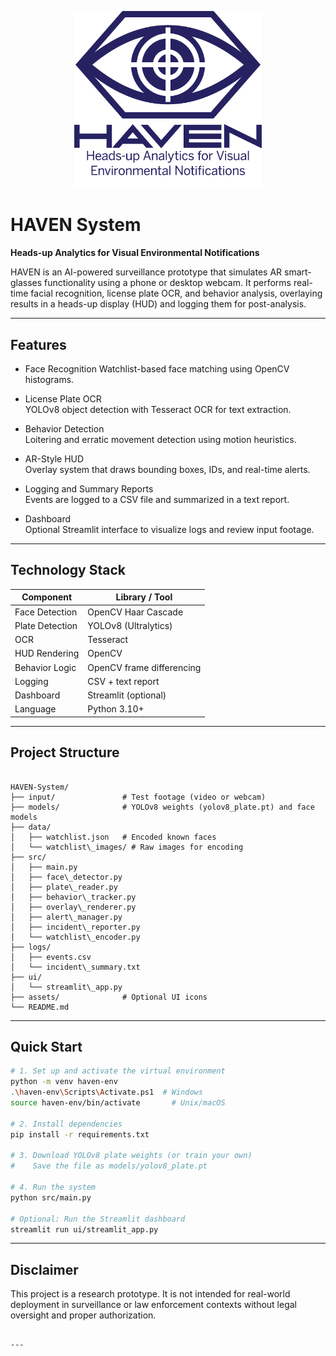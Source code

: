 <p align="center">
  <img src="assets/haven_gittitleboard.png" alt="HAVEN Logo" width="300">
</p>

# HAVEN System  
**Heads-up Analytics for Visual Environmental Notifications**

HAVEN is an AI-powered surveillance prototype that simulates AR smart-glasses functionality using a phone or desktop webcam. It performs real-time facial recognition, license plate OCR, and behavior analysis, overlaying results in a heads-up display (HUD) and logging them for post-analysis.

---

## Features

- Face Recognition
  Watchlist-based face matching using OpenCV histograms.

- License Plate OCR  
  YOLOv8 object detection with Tesseract OCR for text extraction.

- Behavior Detection  
  Loitering and erratic movement detection using motion heuristics.

- AR-Style HUD  
  Overlay system that draws bounding boxes, IDs, and real-time alerts.

- Logging and Summary Reports  
  Events are logged to a CSV file and summarized in a text report.

- Dashboard  
  Optional Streamlit interface to visualize logs and review input footage.

---

## Technology Stack

| Component         | Library / Tool             |
|------------------|----------------------------|
| Face Detection    | OpenCV Haar Cascade        |
| Plate Detection   | YOLOv8 (Ultralytics)       |
| OCR               | Tesseract                  |
| HUD Rendering     | OpenCV                     |
| Behavior Logic    | OpenCV frame differencing  |
| Logging           | CSV + text report          |
| Dashboard         | Streamlit (optional)       |
| Language          | Python 3.10+               |

---

## Project Structure

```

HAVEN-System/
├── input/               # Test footage (video or webcam)
├── models/              # YOLOv8 weights (yolov8_plate.pt) and face models
├── data/
│   ├── watchlist.json   # Encoded known faces
│   └── watchlist\_images/ # Raw images for encoding
├── src/
│   ├── main.py
│   ├── face\_detector.py
│   ├── plate\_reader.py
│   ├── behavior\_tracker.py
│   ├── overlay\_renderer.py
│   ├── alert\_manager.py
│   ├── incident\_reporter.py
│   └── watchlist\_encoder.py
├── logs/
│   ├── events.csv
│   └── incident\_summary.txt
├── ui/
│   └── streamlit\_app.py
├── assets/              # Optional UI icons
└── README.md

````

---

## Quick Start

```bash
# 1. Set up and activate the virtual environment
python -m venv haven-env
.\haven-env\Scripts\Activate.ps1  # Windows
source haven-env/bin/activate       # Unix/macOS

# 2. Install dependencies
pip install -r requirements.txt

# 3. Download YOLOv8 plate weights (or train your own)
#    Save the file as models/yolov8_plate.pt

# 4. Run the system
python src/main.py

# Optional: Run the Streamlit dashboard
streamlit run ui/streamlit_app.py
````

---

## Disclaimer

This project is a research prototype. It is not intended for real-world deployment in surveillance or law enforcement contexts without legal oversight and proper authorization.

```

---

